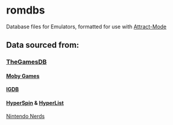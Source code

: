 # romdbs
Database files for Emulators, formatted for use with [Attract-Mode](http://attractmode.org/)

## Data sourced from:

### [TheGamesDB](https://thegamesdb.net/)
#### [Moby Games](https://www.mobygames.com/)  
#### [IGDB](https://igdb.com/)
#### [HyperSpin](http://hyperlist.hyperspin-fe.com/) & [HyperList](https://hyperspin-fe.com/)  
[Nintendo Nerds](http://www.nintendonerds.com)  
